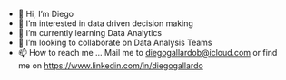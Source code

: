 - 👋 Hi, I’m Diego
- 👀 I’m interested in data driven decision making
- 🌱 I’m currently learning Data Analytics
- 💞️ I’m looking to collaborate on Data Analysis Teams
- 📫 How to reach me ... Mail me to diegogallardob@icloud.com or find me on https://www.linkedin.com/in/diegogallardo

<!---
DGallardoB/DGallardoB is a ✨ special ✨ repository because its `README.md` (this file) appears on your GitHub profile.
You can click the Preview link to take a look at your changes.
--->
